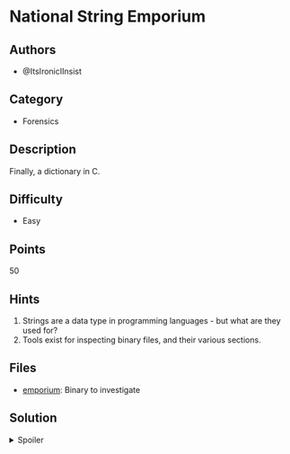 # National String Emporium

## Authors
- @ItsIronicIInsist

## Category
- Forensics

## Description

Finally, a dictionary in C.


## Difficulty
- Easy

## Points
50

## Hints
1. Strings are a data type in programming languages - but what are they used for?
2. Tools exist for inspecting binary files, and their various sections.

## Files
- [emporium](./_ctfd/files/emporium): Binary to investigate


## Solution
<details>
<summary>Spoiler</summary>

### Idea
Run `strings`, and pass through a filter to get the flag.

### Walkthrough
1. **Running the binary**
	- It asks if you want the flag.
	- Replying yes has it stall forever, replying otherwise has it exit.
	- It mentions 'strings' before stalling, and 'String' is also in the title - something to look into.
2. **Strings in programming**
	- A pretty simple concept, a sequence of characters.
	- The flag has been lost amongst all the other strings supposedly. Do we have a way to view all the strings for a program?
	- The utility `strings` will output all strings  found in a binary.
	- However, running it on the binary outputs way too much, as it does no filtering.
3. **Basic filtering**
	- Need some way to filter the output. We are going to assume the flag will be prepended with OWEEK.
	- `grep 'OWEEK'` is an easy way to do this. It should show you the flag.
	- Flag mentions regex - which is an extension to using literaly words for filtering/searching/etc.


### Flag
`OWEEK{7he_w0rd_i5_r3gex_t57uuN}`
</details>

